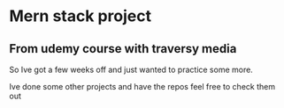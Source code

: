 # Mern stack project
## From udemy course with traversy media

So Ive got a few weeks off and just wanted to practice some more. 

Ive done some other projects and have the repos feel free to check them out


